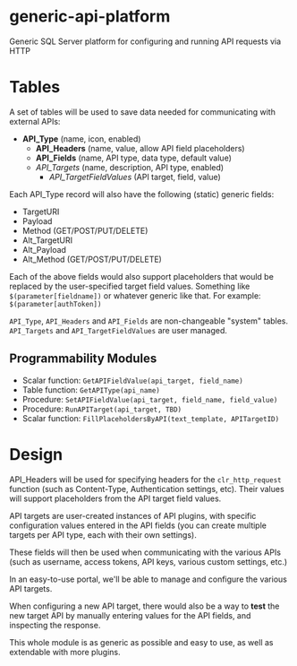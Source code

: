 # generic-api-platform
Generic SQL Server platform for configuring and running API requests via HTTP

# Tables
A set of tables will be used to save data needed for communicating with external APIs:

* **API_Type** (name, icon, enabled)
    * **API_Headers** (name, value, allow API field placeholders)
    * **API_Fields** (name, API type, data type, default value)
    * *API_Targets* (name, description, API type, enabled)
        * *API_TargetFieldValues* (API target, field, value)

Each API_Type record will also have the following (static) generic fields:

* TargetURI
* Payload
* Method (GET/POST/PUT/DELETE)
* Alt_TargetURI
* Alt_Payload
* Alt_Method (GET/POST/PUT/DELETE)

Each of the above fields would also support placeholders that would be replaced by the user-specified target field values.
Something like `$(parameter[fieldname])` or whatever generic like that.
For example: `$(parameter[authToken])`

`API_Type`, `API_Headers` and `API_Fields` are non-changeable "system" tables.
`API_Targets` and `API_TargetFieldValues` are user managed.

## Programmability Modules

* Scalar function: `GetAPIFieldValue(api_target, field_name)`
* Table function: `GetAPIType(api_name)`
* Procedure: `SetAPIFieldValue(api_target, field_name, field_value)`
* Procedure: `RunAPITarget(api_target, TBD)`
* Scalar function: `FillPlaceholdersByAPI(text_template, APITargetID)`

# Design

API_Headers will be used for specifying headers for the `clr_http_request` function (such as Content-Type, Authentication settings, etc). Their values will support placeholders from the API target field values.

API targets are user-created instances of API plugins, with specific configuration values entered in the API fields (you can create multiple targets per API type, each with their own settings).

These fields will then be used when communicating with the various APIs (such as username, access tokens, API keys, various custom settings, etc.)

In an easy-to-use portal, we'll be able to manage and configure the various API targets.

When configuring a new API target, there would also be a way to **test** the new target API by manually entering values for the API fields, and inspecting the response.

This whole module is as generic as possible and easy to use, as well as extendable with more plugins.
